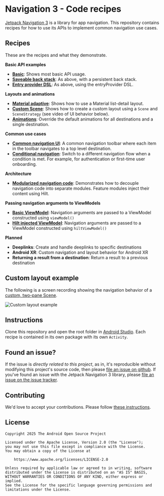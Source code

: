 # Navigation 3 - Code recipes
[Jetpack Navigation 3](https://goo.gle/nav3) is a library for app navigation. This repository contains recipes for how to 
use its APIs to implement common navigation use cases.

## Recipes
These are the recipes and what they demonstrate. 

**Basic API examples**
- **[Basic](app/src/main/java/com/example/nav3recipes/basic)**: Shows most basic API usage.
- **[Saveable back stack](app/src/main/java/com/example/nav3recipes/basicsaveable)**: As above, with a persistent back stack.
- **[Entry provider DSL](app/src/main/java/com/example/nav3recipes/basicdsl)**: As above, using the entryProvider DSL.

**Layouts and animations**
- **[Material adaptive](app/src/main/java/com/example/nav3recipes/scenes/materiallistdetail)**: Shows how to use a Material list-detail layout. 
- **[Custom Scene](app/src/main/java/com/example/nav3recipes/scenes/twopane)**: Shows how to create a custom layout using a `Scene` and `SceneStrategy` (see video of UI behavior below).
- **[Animations](app/src/main/java/com/example/nav3recipes/animations)**: Override the default animations for all destinations and a single destination.

**Common use cases**
- **[Common navigation UI](app/src/main/java/com/example/nav3recipes/commonui)**: A common navigation toolbar where each item in the toolbar navigates to a top level destination.
- **[Conditional navigation](app/src/main/java/com/example/nav3recipes/conditional)**: Switch to a different navigation flow when a condition is met. For example, for authentication or first-time user onboarding.

**Architecture**
- **[Modularized navigation code](app/src/main/java/com/example/nav3recipes/modular)**: Demonstrates how to decouple navigation code into separate modules. Feature modules inject their content using Hilt. 

**Passing navigation arguments to ViewModels**
- **[Basic ViewModel](app/src/main/java/com/example/nav3recipes/passingarguments/basicviewmodels)**: Navigation arguments are passed to a ViewModel constructed using `viewModel()`
- **[Hilt injected ViewModel](app/src/main/java/com/example/nav3recipes/passingarguments/injectedviewmodels)**: Navigation arguments are passed to a ViewModel constructed using `hiltViewModel()`

**Planned**
- **Deeplinks**: Create and handle deeplinks to specific destinations
- **Android XR**: Custom navigation and layout behavior for Android XR
- **Returning a result from a destination**: Return a result to a previous destination

## Custom layout example
The following is a screen recording showing the navigation behavior of a [custom, two-pane Scene](app/src/main/java/com/example/nav3recipes/scenes/twopane).

![Custom layout example](/docs/images/TwoPaneScene.gif)

## Instructions
Clone this repository and open the root folder in [Android Studio](https://developer.android.com/studio). Each recipe is contained in its own package with its own `Activity`.

## Found an issue?
If the issue is _directly related to this project_, as in, it's reproducible without modifying this project's source code, then please [file an issue on github](https://github.com/android/nav3-recipes/issues/new). If you've found an issue with the Jetpack Navigation 3 library, please [file an issue on the issue tracker](https://issuetracker.google.com/issues/new?component=1750212&template=2102223).

## Contributing
We'd love to accept your contributions. Please follow [these instructions](CONTRIBUTING.md).

## License
```
Copyright 2025 The Android Open Source Project

Licensed under the Apache License, Version 2.0 (the "License");
you may not use this file except in compliance with the License.
You may obtain a copy of the License at

    https://www.apache.org/licenses/LICENSE-2.0

Unless required by applicable law or agreed to in writing, software
distributed under the License is distributed on an "AS IS" BASIS,
WITHOUT WARRANTIES OR CONDITIONS OF ANY KIND, either express or implied.
See the License for the specific language governing permissions and
limitations under the License.
```
